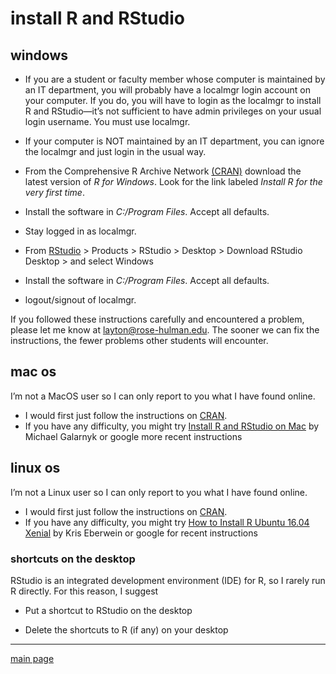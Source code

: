 
# install R and RStudio

## windows

  - If you are a student or faculty member whose computer is maintained
    by an IT department, you will probably have a localmgr login account
    on your computer. If you do, you will have to login as the localmgr
    to install R and RStudio—it’s not sufficient to have admin
    privileges on your usual login username. You must use localmgr.

  - If your computer is NOT maintained by an IT department, you can
    ignore the localmgr and just login in the usual way.

  - From the Comprehensive R Archive Network
    [(CRAN)](http://cran.us.r-project.org/) download the latest version
    of *R for Windows*. Look for the link labeled *Install R for the
    very first time*.

  - Install the software in *C:/Program Files*. Accept all defaults.

  - Stay logged in as localmgr.

  - From [RStudio](http://www.rstudio.com/) \> Products \> RStudio \>
    Desktop \> Download RStudio Desktop \> and select Windows

  - Install the software in *C:/Program Files*. Accept all defaults.

  - logout/signout of localmgr.

If you followed these instructions carefully and encountered a problem,
please let me know at <layton@rose-hulman.edu>. The sooner we can fix
the instructions, the fewer problems other students will encounter.

## mac os

I’m not a MacOS user so I can only report to you what I have found
online.

  - I would first just follow the instructions on
    [CRAN](https://cran.r-project.org/).
  - If you have any difficulty, you might try [Install R and RStudio on
    Mac](https://medium.com/@GalarnykMichael/install-r-and-rstudio-on-mac-e911606ce4f4)
    by Michael Galarnyk or google more recent instructions

## linux os

I’m not a Linux user so I can only report to you what I have found
online.

  - I would first just follow the instructions on
    [CRAN](https://cran.r-project.org/).
  - If you have any difficulty, you might try [How to Install R
    Ubuntu 16.04
    Xenial](http://www.datascienceriot.com//r/install-ubuntu16/) by Kris
    Eberwein or google for recent instructions

### shortcuts on the desktop

RStudio is an integrated development environment (IDE) for R, so I
rarely run R directly. For this reason, I suggest

  - Put a shortcut to RStudio on the desktop

  - Delete the shortcuts to R (if any) on your desktop

-----

[main page](../README.md)
